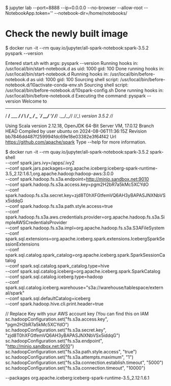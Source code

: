 #
#
#

$ jupyter lab --port=8888 --ip=0.0.0.0 --no-browser --allow-root --NotebookApp.token='' --notebook-dir=/home/notebooks/

# Check the newly built image
$ docker run -it --rm quay.io/jupyter/all-spark-notebook:spark-3.5.2 pyspark --version

Entered start.sh with args: pyspark --version
Running hooks in: /usr/local/bin/start-notebook.d as uid: 1000 gid: 100
Done running hooks in: /usr/local/bin/start-notebook.d
Running hooks in: /usr/local/bin/before-notebook.d as uid: 1000 gid: 100
Sourcing shell script: /usr/local/bin/before-notebook.d/10activate-conda-env.sh
Sourcing shell script: /usr/local/bin/before-notebook.d/10spark-config.sh
Done running hooks in: /usr/local/bin/before-notebook.d
Executing the command: pyspark --version
Welcome to
____              __
/ __/__  ___ _____/ /__
_\ \/ _ \/ _ `/ __/  '_/
/___/ .__/\_,_/_/ /_/\_\   version 3.5.2
/_/

Using Scala version 2.12.18, OpenJDK 64-Bit Server VM, 17.0.12
Branch HEAD
Compiled by user ubuntu on 2024-08-06T11:36:15Z
Revision bb7846dd487f259994fdc69e18e03382e3f64f42
Url https://github.com/apache/spark
Type --help for more information.



$ docker run -it --rm quay.io/jupyter/all-spark-notebook:spark-3.5.2 spark-shell \
--conf spark.jars.ivy=/apps/.ivy2 \
--conf spark.jars.packages=org.apache.iceberg:iceberg-spark-runtime-3.5_2.12:1.6.1,org.apache.hadoop:hadoop-aws:3.0.0 \
--conf spark.hadoop.fs.s3a.endpoint=http://minio.sandbox.net:9010 \
--conf spark.hadoop.fs.s3a.access.key=pgm2H2bR7a5kMc5XCYdO \
--conf spark.hadoop.fs.s3a.secret.key=zjd8T0hXFGtfemVQ6AH3yBAPASJNXNbVSx5iddqG \
--conf spark.hadoop.fs.s3a.path.style.access=true \
--conf spark.hadoop.fs.s3a.aws.credentials.provider=org.apache.hadoop.fs.s3a.SimpleAWSCredentialsProvider \
--conf spark.hadoop.fs.s3a.impl=org.apache.hadoop.fs.s3a.S3AFileSystem \
--conf spark.sql.extensions=org.apache.iceberg.spark.extensions.IcebergSparkSessionExtensions \
--conf spark.sql.catalog.spark_catalog=org.apache.iceberg.spark.SparkSessionCatalog \
--conf spark.sql.catalog.spark_catalog.type=hive \
--conf spark.sql.catalog.iceberg=org.apache.iceberg.spark.SparkCatalog \
--conf spark.sql.catalog.iceberg.type=hadoop \
--conf spark.sql.catalog.iceberg.warehouse="s3a://warehouse/tablespace/external/spark" \
--conf spark.sql.defaultCatalog=iceberg \
--conf spark.hadoop.hive.cli.print.header=true


// Replace Key with your AWS account key (You can find this on IAM
sc.hadoopConfiguration.set("fs.s3a.access.key", "pgm2H2bR7a5kMc5XCYdO")
sc.hadoopConfiguration.set("fs.s3a.secret.key", "zjd8T0hXFGtfemVQ6AH3yBAPASJNXNbVSx5iddqG")
sc.hadoopConfiguration.set("fs.s3a.endpoint", "http://minio.sandbox.net:9010")
sc.hadoopConfiguration.set("fs.s3a.path.style.access", "true")
sc.hadoopConfiguration.set("fs.s3a.attempts.maximum", "1")
sc.hadoopConfiguration.set("fs.s3a.connection.establish.timeout", "5000")
sc.hadoopConfiguration.set("fs.s3a.connection.timeout", "10000")

--packages org.apache.iceberg:iceberg-spark-runtime-3.5_2.12:1.6.1





